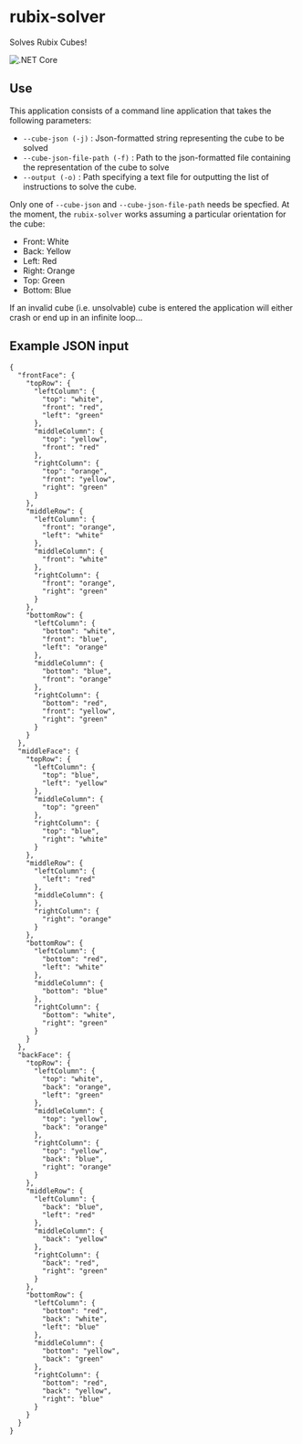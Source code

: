 # rubix-solver
Solves Rubix Cubes!

![.NET Core](https://github.com/yarhamjohn/rubix-solver/workflows/.NET%20Core/badge.svg)

## Use
This application consists of a command line application that takes the following parameters:

- `--cube-json (-j)` : Json-formatted string representing the cube to be solved
- `--cube-json-file-path (-f)` : Path to the json-formatted file containing the representation of the cube to solve
- `--output (-o)` : Path specifying a text file for outputting the list of instructions to solve the cube.

Only one of `--cube-json` and `--cube-json-file-path` needs be specfied.
At the moment, the `rubix-solver` works assuming a particular orientation for the cube:
- Front: White
- Back: Yellow
- Left: Red
- Right: Orange
- Top: Green
- Bottom: Blue

If an invalid cube (i.e. unsolvable) cube is entered the application will either crash or end up in an infinite loop...

## Example JSON input
```
{
  "frontFace": {
    "topRow": {
      "leftColumn": {
        "top": "white",
        "front": "red",
        "left": "green"
      },
      "middleColumn": {
        "top": "yellow",
        "front": "red"
      },
      "rightColumn": {
        "top": "orange",
        "front": "yellow",
        "right": "green"
      }
    },
    "middleRow": {
      "leftColumn": {
        "front": "orange",
        "left": "white"
      },
      "middleColumn": {
        "front": "white"
      },
      "rightColumn": {
        "front": "orange",
        "right": "green"
      }
    },
    "bottomRow": {
      "leftColumn": {
        "bottom": "white",
        "front": "blue",
        "left": "orange"
      },
      "middleColumn": {
        "bottom": "blue",
        "front": "orange"
      },
      "rightColumn": {
        "bottom": "red",
        "front": "yellow",
        "right": "green"
      }
    }
  },
  "middleFace": {
    "topRow": {
      "leftColumn": {
        "top": "blue",
        "left": "yellow"
      },
      "middleColumn": {
        "top": "green"
      },
      "rightColumn": {
        "top": "blue",
        "right": "white"
      }
    },
    "middleRow": {
      "leftColumn": {
        "left": "red"
      },
      "middleColumn": {
      },
      "rightColumn": {
        "right": "orange"
      }
    },
    "bottomRow": {
      "leftColumn": {
        "bottom": "red",
        "left": "white"
      },
      "middleColumn": {
        "bottom": "blue"
      },
      "rightColumn": {
        "bottom": "white",
        "right": "green"
      }
    }
  },
  "backFace": {
    "topRow": {
      "leftColumn": {
        "top": "white",
        "back": "orange",
        "left": "green"
      },
      "middleColumn": {
        "top": "yellow",
        "back": "orange"
      },
      "rightColumn": {
        "top": "yellow",
        "back": "blue",
        "right": "orange"
      }
    },
    "middleRow": {
      "leftColumn": {
        "back": "blue",
        "left": "red"
      },
      "middleColumn": {
        "back": "yellow"
      },
      "rightColumn": {
        "back": "red",
        "right": "green"
      }
    },
    "bottomRow": {
      "leftColumn": {
        "bottom": "red",
        "back": "white",
        "left": "blue"
      },
      "middleColumn": {
        "bottom": "yellow",
        "back": "green"
      },
      "rightColumn": {
        "bottom": "red",
        "back": "yellow",
        "right": "blue"
      }
    }
  }
}
```
